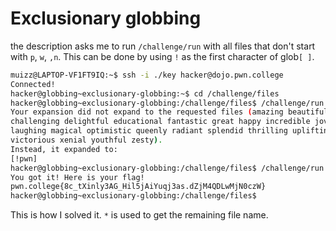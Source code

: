 # Exclusionary globbing

the description asks me to run `/challenge/run` with all files that don't start with `p`, `w`, `,n`.
This can be done by using `!` as the first character of glob`[ ]`.

 ```bash
muizz@LAPTOP-VF1FT9IQ:~$ ssh -i ./key hacker@dojo.pwn.college
Connected!
hacker@globbing~exclusionary-globbing:~$ cd /challenge/files
hacker@globbing~exclusionary-globbing:/challenge/files$ /challenge/run [!pwn]
Your expansion did not expand to the requested files (amazing beautiful
challenging delightful educational fantastic great happy incredible jovial kind
laughing magical optimistic queenly radiant splendid thrilling uplifting
victorious xenial youthful zesty).
Instead, it expanded to:
[!pwn]
hacker@globbing~exclusionary-globbing:/challenge/files$ /challenge/run [!pwn]*
You got it! Here is your flag!
pwn.college{8c_tXinly3AG_Hil5jAiYuqj3as.dZjM4QDLwMjN0czW}
hacker@globbing~exclusionary-globbing:/challenge/files$
```

This is how I solved it.
`*` is used to get the remaining file name.
